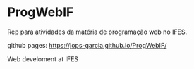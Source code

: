 # ProgWebIF
Rep para atividades da matéria de programação web no IFES.

github pages: https://jops-garcia.github.io/ProgWebIF/

Web develoment at IFES
